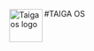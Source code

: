 <a>
    <img src="https://user-images.githubusercontent.com/118853278/214392198-1f39d3cf-e4a8-4a7c-a33b-af42b2555fe5.png" alt="Taiga os logo" title="logo" align="left" height="60" />
</a>
#TAIGA OS

